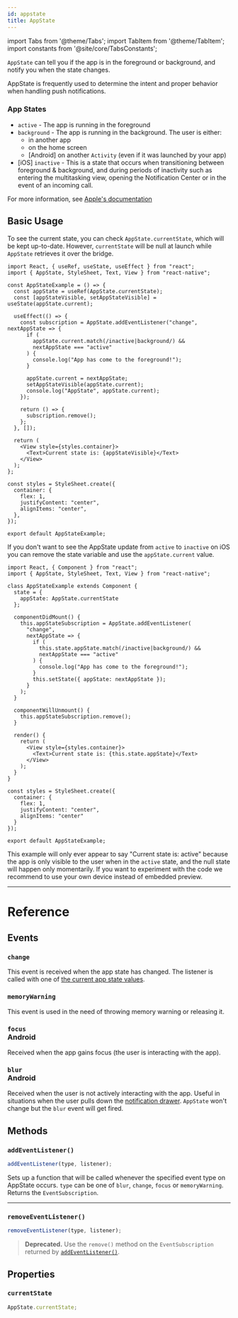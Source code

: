 ```yaml
---
id: appstate
title: AppState
---
```


import Tabs from '@theme/Tabs'; import TabItem from '@theme/TabItem'; import constants from '@site/core/TabsConstants';

`AppState` can tell you if the app is in the foreground or background, and notify you when the state changes.

AppState is frequently used to determine the intent and proper behavior when handling push notifications.

### App States

- `active` - The app is running in the foreground
- `background` - The app is running in the background. The user is either:
  - in another app
  - on the home screen
  - [Android] on another `Activity` (even if it was launched by your app)
- [iOS] `inactive` - This is a state that occurs when transitioning between foreground & background, and during periods of inactivity such as entering the multitasking view, opening the Notification Center or in the event of an incoming call.

For more information, see [Apple's documentation](https://developer.apple.com/documentation/uikit/app_and_scenes/managing_your_app_s_life_cycle)

## Basic Usage

To see the current state, you can check `AppState.currentState`, which will be kept up-to-date. However, `currentState` will be null at launch while `AppState` retrieves it over the bridge.

<Tabs groupId="syntax" defaultValue={constants.defaultSyntax} values={constants.syntax}>
<TabItem value="functional">

```SnackPlayer name=AppState%20Function%20Component%20Example
import React, { useRef, useState, useEffect } from "react";
import { AppState, StyleSheet, Text, View } from "react-native";

const AppStateExample = () => {
  const appState = useRef(AppState.currentState);
  const [appStateVisible, setAppStateVisible] = useState(appState.current);

  useEffect(() => {
    const subscription = AppState.addEventListener("change", nextAppState => {
      if (
        appState.current.match(/inactive|background/) &&
        nextAppState === "active"
      ) {
        console.log("App has come to the foreground!");
      }

      appState.current = nextAppState;
      setAppStateVisible(appState.current);
      console.log("AppState", appState.current);
    });

    return () => {
      subscription.remove();
    };
  }, []);

  return (
    <View style={styles.container}>
      <Text>Current state is: {appStateVisible}</Text>
    </View>
  );
};

const styles = StyleSheet.create({
  container: {
    flex: 1,
    justifyContent: "center",
    alignItems: "center",
  },
});

export default AppStateExample;
```

If you don't want to see the AppState update from `active` to `inactive` on iOS you can remove the state variable and use the `appState.current` value.

</TabItem>
<TabItem value="classical">

```SnackPlayer name=AppState%20Class%20Component%20Example
import React, { Component } from "react";
import { AppState, StyleSheet, Text, View } from "react-native";

class AppStateExample extends Component {
  state = {
    appState: AppState.currentState
  };

  componentDidMount() {
    this.appStateSubscription = AppState.addEventListener(
      "change",
      nextAppState => {
        if (
          this.state.appState.match(/inactive|background/) &&
          nextAppState === "active"
        ) {
          console.log("App has come to the foreground!");
        }
        this.setState({ appState: nextAppState });
      }
    );
  }

  componentWillUnmount() {
    this.appStateSubscription.remove();
  }

  render() {
    return (
      <View style={styles.container}>
        <Text>Current state is: {this.state.appState}</Text>
      </View>
    );
  }
}

const styles = StyleSheet.create({
  container: {
    flex: 1,
    justifyContent: "center",
    alignItems: "center"
  }
});

export default AppStateExample;
```

</TabItem>
</Tabs>

This example will only ever appear to say "Current state is: active" because the app is only visible to the user when in the `active` state, and the null state will happen only momentarily. If you want to experiment with the code we recommend to use your own device instead of embedded preview.

---

# Reference

## Events

### `change`

This event is received when the app state has changed. The listener is called with one of [the current app state values](appstate#app-states).

### `memoryWarning`

This event is used in the need of throwing memory warning or releasing it.

### `focus` <div class="label android">Android</div>

Received when the app gains focus (the user is interacting with the app).

### `blur` <div class="label android">Android</div>

Received when the user is not actively interacting with the app. Useful in situations when the user pulls down the [notification drawer](https://developer.android.com/guide/topics/ui/notifiers/notifications#bar-and-drawer). `AppState` won't change but the `blur` event will get fired.

## Methods

### `addEventListener()`

```jsx
addEventListener(type, listener);
```

Sets up a function that will be called whenever the specified event type on AppState occurs.  `type` can be one of `blur`, `change`, `focus` or `memoryWarning`.
Returns the `EventSubscription`.

---

### `removeEventListener()`

```jsx
removeEventListener(type, listener);
```

> **Deprecated.** Use the `remove()` method on the `EventSubscription` returned by [`addEventListener()`](#addeventlistener).

## Properties

### `currentState`

```jsx
AppState.currentState;
```
